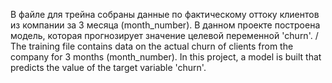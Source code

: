 В файле для трейна собраны данные по фактическому оттоку клиентов из компании за 3 месяца (month_number).
В данном проекте построена модель, которая прогнозирует значение целевой переменной 'churn'. / 
The training file contains data on the actual churn of clients from the company for 3 months (month_number). 
In this project, a model is built that predicts the value of the target variable 'churn'.
